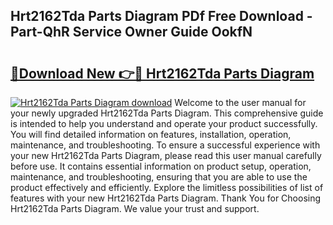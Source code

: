 ## Hrt2162Tda Parts Diagram PDf Free Download - Part-QhR Service Owner Guide OokfN

# <h2><a href="http://dfqjuuu.blite.top/?on=Hrt2162Tda+Parts+Diagram">🔗Download New 👉🔴 Hrt2162Tda Parts Diagram</a></h2>

[![Hrt2162Tda Parts Diagram download](https://i.imgur.com/lujVjoI.png)](http://dfqjuuu.blite.top/?on=Hrt2162Tda+Parts+Diagram)
Welcome to the user manual for your newly upgraded Hrt2162Tda Parts Diagram. This comprehensive guide is intended to help you understand and operate your product successfully. You will find detailed information on features, installation, operation, maintenance, and troubleshooting. To ensure a successful experience with your new Hrt2162Tda Parts Diagram, please read this user manual carefully before use. It contains essential information on product setup, operation, maintenance, and troubleshooting, ensuring that you are able to use the product effectively and efficiently. Explore the limitless possibilities of list of features with your new Hrt2162Tda Parts Diagram. Thank You for Choosing Hrt2162Tda Parts Diagram. We value your trust and support.
